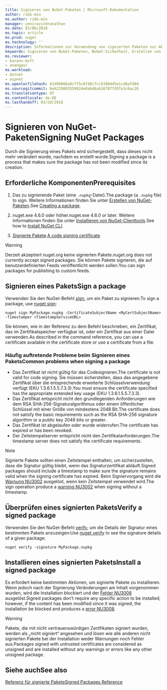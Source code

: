 ```yaml
---
title: Signieren von NuGet-Paketen | Microsoft-Dokumentation
author: rido-min
ms.author: rido-min
manager: unniravindranathan
ms.date: 03/06/2018
ms.topic: article
ms.prod: nuget
ms.technology: ''
description: Informationen zur Verwendung von signierten Paketen zur Aktivierung der Integritätsüberprüfung des Inhalts.
keywords: Signieren von NuGet-Paketen, NuGet-Sicherheit, Erstellen von signierten Paketen
ms.reviewer:
- karann-msft
- anangaur
ms.workload:
- dotnet
- aspnet
ms.openlocfilehash: 61d90066e8cf75c8f49c7cc9390d45e1cd8afd0d
ms.sourcegitcommit: beb229893559824e8abd6ab16707fd5fe1c6ac26
ms.translationtype: HT
ms.contentlocale: de-DE
ms.lasthandoff: 03/28/2018
---
```

# <a name="signing-nuget-packages"></a><span data-ttu-id="d4d2c-104">Signieren von NuGet-Paketen</span><span class="sxs-lookup"><span data-stu-id="d4d2c-104">Signing NuGet Packages</span></span>

<span data-ttu-id="d4d2c-105">Durch die Signierung eines Pakets wird sichergestellt, dass dieses nicht mehr verändert wurde, nachdem es erstellt wurde.</span><span class="sxs-lookup"><span data-stu-id="d4d2c-105">Signing a package is a process that makes sure the package has not been modified since its creation.</span></span>

## <a name="prerequisites"></a><span data-ttu-id="d4d2c-106">Erforderliche Komponenten</span><span class="sxs-lookup"><span data-stu-id="d4d2c-106">Prerequisites</span></span>

1. <span data-ttu-id="d4d2c-107">Das zu signierende Paket (eine `.nupkg`-Datei).</span><span class="sxs-lookup"><span data-stu-id="d4d2c-107">The package (a `.nupkg` file) to sign.</span></span> <span data-ttu-id="d4d2c-108">Weitere Informationen finden Sie unter [Erstellen von NuGet-Paketen](creating-a-package.md).</span><span class="sxs-lookup"><span data-stu-id="d4d2c-108">See [Creating a package](creating-a-package.md).</span></span>

1. <span data-ttu-id="d4d2c-109">nuget.exe 4.6.0 oder höher.</span><span class="sxs-lookup"><span data-stu-id="d4d2c-109">nuget.exe 4.6.0 or later.</span></span> <span data-ttu-id="d4d2c-110">Weitere Informationen finden Sie unter [Installieren von NuGet-Clienttools](../install-nuget-client-tools.md#nugetexe-cli).</span><span class="sxs-lookup"><span data-stu-id="d4d2c-110">See how to [Install NuGet CLI](../install-nuget-client-tools.md#nugetexe-cli).</span></span>

1. <span data-ttu-id="d4d2c-111">[Signierte Pakete](../reference/signed-packages-reference.md#get-a-code-signing-certificate).</span><span class="sxs-lookup"><span data-stu-id="d4d2c-111">[A code signing certificate](../reference/signed-packages-reference.md#get-a-code-signing-certificate).</span></span>

> [!Warning]
> <span data-ttu-id="d4d2c-112">Derzeit akzeptiert nuget.org keine signierten Pakete.</span><span class="sxs-lookup"><span data-stu-id="d4d2c-112">nuget.org does not currently accept signed packages.</span></span> <span data-ttu-id="d4d2c-113">Sie können Pakete signieren, die auf benutzerdefinierten Feeds veröffentlicht werden sollen.</span><span class="sxs-lookup"><span data-stu-id="d4d2c-113">You can sign packages for publishing to custom feeds.</span></span>

## <a name="sign-a-package"></a><span data-ttu-id="d4d2c-114">Signieren eines Pakets</span><span class="sxs-lookup"><span data-stu-id="d4d2c-114">Sign a package</span></span>

<span data-ttu-id="d4d2c-115">Verwenden Sie den NuGet-Befehl [sign](../tools/cli-ref-sign.md), um ein Paket zu signieren:</span><span class="sxs-lookup"><span data-stu-id="d4d2c-115">To sign a package, use [nuget sign](../tools/cli-ref-sign.md):</span></span>

```cli
nuget sign MyPackage.nupkg -CertificateSubjectName <MyCertSubjectName> -Timestamper <TimestampServiceURL>
```

<span data-ttu-id="d4d2c-116">Sie können, wie in der Referenz zu dem Befehl beschrieben, ein Zertifikat, das im Zertifikatspeicher verfügbar ist, oder ein Zertifikat aus einer Datei verwenden.</span><span class="sxs-lookup"><span data-stu-id="d4d2c-116">As described in the command reference, you can use a certificate available in the certificate store or use a certificate from a file.</span></span>

### <a name="common-problems-when-signing-a-package"></a><span data-ttu-id="d4d2c-117">Häufig auftretende Probleme beim Signieren eines Pakets</span><span class="sxs-lookup"><span data-stu-id="d4d2c-117">Common problems when signing a package</span></span>

- <span data-ttu-id="d4d2c-118">Das Zertifikat ist nicht gültig für das Codesignieren.</span><span class="sxs-lookup"><span data-stu-id="d4d2c-118">The certificate is not valid for code signing.</span></span> <span data-ttu-id="d4d2c-119">Sie müssen sicherstellen, dass das angegebene Zertifikat über die entsprechende erweiterte Schlüsselverwendung verfügt (EKU 1.3.6.1.5.5.7.3.3).</span><span class="sxs-lookup"><span data-stu-id="d4d2c-119">You must ensure the certificate specified has the appropriate extended key usage (EKU 1.3.6.1.5.5.7.3.3).</span></span>
- <span data-ttu-id="d4d2c-120">Das Zertifikat entspricht nicht den grundlegenden Anforderungen wie dem RSA SHA-256-Signaturalgorithmus oder einem öffentlicher Schlüssel mit einer Größe von mindestens 2048 Bit.</span><span class="sxs-lookup"><span data-stu-id="d4d2c-120">The certificate does not satisfy the basic requirements such as the RSA SHA-256 signature algorithm or a public key 2048 bits or greater.</span></span>
- <span data-ttu-id="d4d2c-121">Das Zertifikat ist abgelaufen oder wurde widerrufen.</span><span class="sxs-lookup"><span data-stu-id="d4d2c-121">The certificate has expired or has been revoked.</span></span>
- <span data-ttu-id="d4d2c-122">Der Zeitstempelserver entspricht nicht den Zertifikatanforderungen.</span><span class="sxs-lookup"><span data-stu-id="d4d2c-122">The timestamp server does not satisfy the certificate requirements.</span></span>

> [!Note]
> <span data-ttu-id="d4d2c-123">Signierte Pakete sollten einen Zeitstempel enthalten, um sicherzustellen, dass die Signatur gültig bleibt, wenn das Signaturzertifikat abläuft.</span><span class="sxs-lookup"><span data-stu-id="d4d2c-123">Signed packages should include a timestamp to make sure the signature remains valid when the signing certificate has expired.</span></span> <span data-ttu-id="d4d2c-124">Beim Signiervorgang wird die [Warnung NU3002](../reference/Errors-and-Warnings.md#nu3002) ausgelöst, wenn kein Zeitstempel verwendet wird.</span><span class="sxs-lookup"><span data-stu-id="d4d2c-124">The sign operation produce a [warning NU3002](../reference/Errors-and-Warnings.md#nu3002) when signing without a timestamp.</span></span>

## <a name="verify-a-signed-package"></a><span data-ttu-id="d4d2c-125">Überprüfen eines signierten Pakets</span><span class="sxs-lookup"><span data-stu-id="d4d2c-125">Verify a signed package</span></span>

<span data-ttu-id="d4d2c-126">Verwenden Sie den NuGet-Befehl [verify](../tools/cli-ref-verify.md), um die Details der Signatur eines bestimmten Pakets anzuzeigen:</span><span class="sxs-lookup"><span data-stu-id="d4d2c-126">Use [nuget verify](../tools/cli-ref-verify.md) to see the signature details of a given package:</span></span>

```cli
nuget verify -signature MyPackage.nupkg
```

## <a name="install-a-signed-package"></a><span data-ttu-id="d4d2c-127">Installieren eines signierten Pakets</span><span class="sxs-lookup"><span data-stu-id="d4d2c-127">Install a signed package</span></span>

<span data-ttu-id="d4d2c-128">Es erfordert keine bestimmten Aktionen, um signierte Pakete zu installieren. Wenn jedoch nach der Signierung Veränderungen am Inhalt vorgenommen wurden, wird die Installation blockiert und der [Fehler NU3008](../reference/Errors-and-Warnings.md#nu3008) ausgelöst.</span><span class="sxs-lookup"><span data-stu-id="d4d2c-128">Signed packages don't require any specific action to be installed; however, if the content has been modified since it was signed, the installation be blocked and produces a [error NU3008](../reference/Errors-and-Warnings.md#nu3008).</span></span>

> [!Warning]
> <span data-ttu-id="d4d2c-129">Pakete, die mit nicht vertrauenswürdigen Zertifikaten signiert wurden, werden als „nicht signiert“ angesehen und lösen wie alle anderen nicht signierten Pakete bei der Installation weder Warnungen noch Fehler aus.</span><span class="sxs-lookup"><span data-stu-id="d4d2c-129">Packages signed with untrusted certificates are considered as unsigned and are installed without any warnings or errors like any other unsigned package.</span></span>

## <a name="see-also"></a><span data-ttu-id="d4d2c-130">Siehe auch</span><span class="sxs-lookup"><span data-stu-id="d4d2c-130">See also</span></span>

[<span data-ttu-id="d4d2c-131">Referenz für signierte Pakete</span><span class="sxs-lookup"><span data-stu-id="d4d2c-131">Signed Packages Reference</span></span>](../reference/Signed-Packages-Reference.md)
